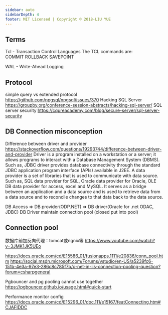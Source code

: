```yaml
---
sidebar: auto
sidebarDepth: 4
footer: MIT Licensed | Copyright © 2018-LIU YUE
---
```



## Terms
Tcl - Transaction Control Languages
The TCL commands are:  
COMMIT
ROLLBACK
SAVEPOINT

WAL - Write-Ahead Logging

## Protocol
simple query vs extended protocol
https://github.com/npgsql/npgsql/issues/370
Hacking SQL Server https://groupby.org/conference-session-abstracts/hacking-sql-server/
SQL server security https://cqureacademy.com/blog/secure-server/sql-server-security


## DB Connection misconception
Difference between driver and provider https://stackoverflow.com/questions/19293744/difference-between-driver-and-provider
Driver is a program installed on a workstation or a server; it allows programs to interact with a Database Management System (DBMS). Such as, JDBC driver provides database connectivity through the standard JDBC application program interface (APIs) available in J2EE.
A data provider is a set of libraries that is used to communicate with data source. Such as, SQL data provider for SQL, Oracle data provider for Oracle, OLE DB data provider for access, excel and MySQL. It serves as a bridge between an application and a data source and is used to retrieve data from a data source and to reconcile changes to that data back to the data source.


DB Access => DB provider(ODP.NET) => DB driver(Oracle for .net ODAC, JDBC)
DB Driver maintain connection pool (closed put into pool)

## Connection pool
数据库前加反向代理：tomcat或ngnix等
https://www.youtube.com/watch?v=3JMK1JK5UEo

https://docs.oracle.com/cd/E15586_01/fusionapps.1111/e20836/conn_pool.htm
https://social.msdn.microsoft.com/Forums/vstudio/en-US/a5239fc6-151b-4e3a-97e3-286c8c785f7b/c-net-in-iis-connection-pooling-question?forum=csharpgeneral

Pgbouncer and pg pooling cannot use together
https://pgbouncer.github.io/usage.html#quick-start

Performance monitor config
https://docs.oracle.com/cd/E15296_01/doc.111/e15167/featConnecting.htm#CJAFIDDC

<disqus/>